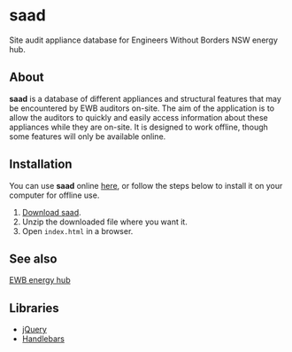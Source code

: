 saad
====

Site audit appliance database for Engineers Without Borders NSW energy hub.

About
-----

**saad** is a database of different appliances and structural features that may be encountered by EWB auditors on-site.
The aim of the application is to allow the auditors to quickly and easily access information about these appliances while they are on-site.
It is designed to work offline, though some features will only be available online.

Installation
------------

You can use **saad** online [here](http://eightyeight.github.com/saad/default.html), or follow the steps below to install it on your computer for offline use.

 1. [Download saad](https://github.com/eightyeight/saad/zipball/master).
 2. Unzip the downloaded file where you want it.
 3. Open `index.html` in a browser.

See also
--------

[EWB energy hub](http://www.ewb.org.au/explore/knowledgehubs/energy)

Libraries
---------

 * [jQuery](http://jquery.com/)
 * [Handlebars](http://handlebarsjs.com/)
